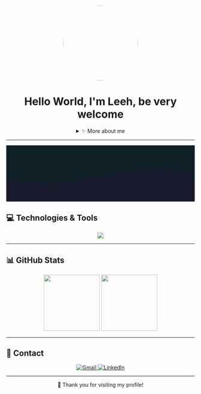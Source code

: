 <!-- README PROFILE CUSTOMIZADO PARA LETÍCIA "LEH" -->

<div align="center">

  <img src="https://i.gifer.com/nRq.gif" width="200" height="200" style="border-radius: 50%"/>

  <h1>Hello World, I'm Leeh, be very welcome</h1>

  <!-- Botão de mais informações -->
  <details>
    <summary>✨ More about me</summary>
    <br/>
    <ul align="left">
      <li>🎓 I'm currently studying <strong>Análise e Desenvolvimento de Sistemas</strong>.</li>
      <li>🚀 I'm a <strong>Front-End Developer</strong> working with React and TailwindCSS.</li>
      <li>✨ My goal is to become a <strong>Fullstack Developer</strong>.</li>
      <li>🌍 I'm from Brazil.</li>
    </ul>
  </details>
</div>

---

<!-- Animação de ondas -->
<div style="position:relative;height:150px;overflow:hidden;background:#0f2027">
  <svg viewBox="0 0 500 150" preserveAspectRatio="none" style="position:absolute;bottom:0;width:100%;height:100px;">
    <path d="M0.00,49.98 C150.00,150.00 349.76,-49.98 500.00,49.98 L500.00,150.00 L0.00,150.00 Z" style="stroke: none; fill: #1a1a2e;"></path>
  </svg>
</div>

<!-- Habilidades estilo dashboard -->

## 💻 Technologies & Tools

<p align="center">
  <img src="https://skillicons.dev/icons?i=html,css,js,ts,react,tailwind,nodejs,express,prisma,git,github,figma,vscode"/>
</p>

---

## 📊 GitHub Stats

<p align="center">
  <img height="150em" src="https://github-readme-stats.vercel.app/api?username=leh-meh&show_icons=true&theme=tokyonight"/>
  <img height="150em" src="https://github-readme-stats.vercel.app/api/top-langs/?username=leh-meh&layout=compact&langs_count=7&theme=tokyonight"/>
</p>

---

## 💌 Contact

<p align="center">
  <a href="mailto:leticiamedeiros.dev@gmail.com">
    <img src="https://img.shields.io/badge/Gmail-D14836?style=for-the-badge&logo=gmail&logoColor=white" alt="Gmail">
  </a>
  <a href="https://www.linkedin.com/in/leticia-medeiros-204809309/">
    <img src="https://img.shields.io/badge/LinkedIn-0A66C2?style=for-the-badge&logo=linkedin&logoColor=white" alt="LinkedIn">
  </a>
</p>

---

<div align="center">
  🙏 Thank you for visiting my profile!
</div>

